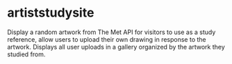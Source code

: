 # artiststudysite
Display a random artwork from The Met API for visitors to use as a study reference, allow users to upload their own drawing in response to the artwork. Displays all user uploads in a gallery organized by the artwork they studied from.

